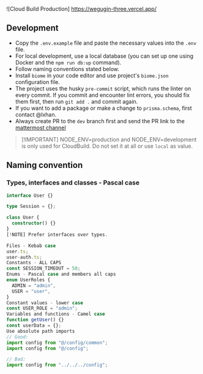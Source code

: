 ![Cloud Build Production] https://wegugin-three.vercel.app/

## Development

- Copy the `.env.example` file and paste the necessary values into the `.env`
  file.
- For local development, use a local database (you can set up one using Docker
  and the `npm run db:up` command).
- Follow naming conventions stated below.
- Install `biome` in your code editor and use project's `biome.json`
  configuration file.
- The project uses the husky `pre-commit` script, which runs the linter on every
  commit. If you commit and encounter lint errors, you should fix them first,
  then run `git add .` and commit again.
- If you want to add a package or make a change to `prisma.schema`, first
  contact @lxhan.
- Always create PR to the `dev` branch first and send the PR link to the
  [mattermost channel](https://mattermost.habsida.com/habsida/channels/naonow)

> [!IMPORTANT] NODE_ENV=production and NODE_ENV=development is only used for
> CloudBuild. Do not set it at all or use `local` as value.

## Naming convention

### Types, interfaces and classes - Pascal case

```ts
interface User {}

type Session = {};

class User {
  constructor() {}
}
[!NOTE] Prefer interfaces over types.

Files - Kebab case
user.ts;
user-auth.ts;
Constants - ALL CAPS
const SESSION_TIMEOUT = 50;
Enums - Pascal case and members all caps
enum UserRoles {
  ADMIN = "admin",
  USER = "user",
}
Constant values - lower case
const USER_ROLE = "admin";
Variables and functions - Camel case
function getUser() {}
const userData = {};
Use absolute path imports
// Good:
import config from "@/config/common";
import config from "@/config";

// Bad:
import config from "../../../config";
